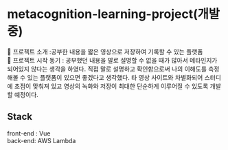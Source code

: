 # metacognition-learning-project(개발 중) 


📌 프로젝트 소개 :공부한 내용을 짧은 영상으로 저장하여 기록할 수 있는 플랫폼   
📌 프로젝트 시작 동기 : 공부했던 내용을 말로 설명할 수 없을 때가 많아서 메타인지가 되어있지 않다는 생각을 하였다. 직접 말로 설명하고 확인함으로써 나의 이해도를 측정해볼 수 있는 플랫폼이 있으면 좋겠다고 생각했다. 타 영상 사이트와 차별화되어 스터디에 초점이 맞춰져 있고 영상의 녹화와 저장이 최대한 단순하게 이루어질 수 있도록 개발할 예정이다.

## Stack
front-end : Vue  
back-end: AWS Lambda 
